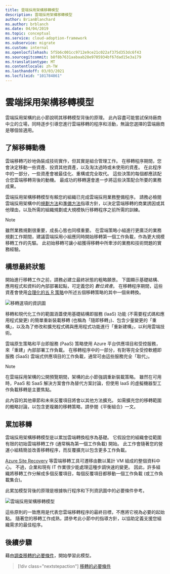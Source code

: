 ```yaml
---
title: 雲端採用架構移轉模型
description: 雲端採用架構移轉模型
author: BrianBlanchard
ms.author: brblanch
ms.date: 04/04/2019
ms.topic: conceptual
ms.service: cloud-adoption-framework
ms.subservice: migrate
ms.custom: internal
ms.openlocfilehash: 5f5b6c001cc9712e9ce21c022af375d353dc6f43
ms.sourcegitcommit: b8f8b7631aabaab28e9705934bf67dad15e3a179
ms.translationtype: MT
ms.contentlocale: zh-TW
ms.lasthandoff: 03/03/2021
ms.locfileid: "101784861"
---
```

# <a name="cloud-adoption-framework-migration-model"></a>雲端採用架構移轉模型

雲端採用架構的此小節說明其移轉模型背後的原理。 此內容盡可能嘗試保持廠商中立的立場，同時逐步引導您進行雲端移轉的程序和活動，無論您選擇的雲端廠商是哪個皆適用。

## <a name="understand-migration-motivations"></a>了解移轉動機

雲端移轉巧妙地偽裝成技術實作，但其實是組合管理工作。 在移轉程序期間，您會決定移動一些資產、投資其他資產，以及淘汰過時或未使用的資產。 在此程序中的一部分，一些資產會被最佳化、重構或完全取代。 這些決策的每個都應該配合您雲端移轉背後的動機。 最成功的移轉還會進一步將這些決策配合所要的業務成果。

雲端採用架構移轉模型有賴您的組織已完成雲端採用業務整備程序。 請務必檢閱雲端採用架構中的[規劃方法](../../plan/index.md)和[準備方法](../../ready/index.md)指導方針，以決定雲端移轉的商業誘因或其他理由，以及所需的組織規劃或大規模執行移轉程序之前所需的訓練。

> [!NOTE]
> 雖然業務規劃很重要，成長心態也同樣重要。 在雲端策略小組進行更廣泛的業務規劃工作期間，建議雲端採用小組應同時開始移轉第一個工作負載，作為更大規模移轉工作的先驅。 此初始移轉可讓小組獲得移轉中所牽涉的業務和技術問題的實務經驗。

## <a name="envision-an-end-state"></a>構想最終狀態

開始進行移轉工作之前，請務必建立最終狀態的粗略願景。 下圖顯示基礎結構、應用程式和資料的內部部署起點，可定義您的 *數位資產*。 在移轉程序期間，這些資產會使用[合理化的五 R 策略](../../digital-estate/5-rs-of-rationalization.md)中所述五個移轉策略的其中一個來轉換。

![移轉選項的資訊圖](../../_images/migrate/migration-options.png)

移轉和現代化工作的範圍涵蓋使用基礎結構即服務 (IaaS) 功能 (不需要程式碼和應用程式變更) 的簡單重新裝載移轉 (也稱為「隨即移轉」)、包含少量變更的「重構」，以及為了修改和擴充程式碼與應用程式功能進行「重新建構」，以利用雲端技術。

雲端原生策略和平台即服務 (PaaS) 策略使用 Azure 平台供應項目和受控服務，來「重建」內部部署工作負載。 在移轉程序中的一部分，有對等完全受控軟體即服務 (SaaS) 雲端式供應項目的工作負載，通常可由這些服務完全「取代」。

> [!NOTE]
> 在雲端採用架構的公開預覽期間，架構的此小節強調重新裝載策略。 雖然在可用時，PaaS 和 SaaS 解決方案會作為替代方案討論，但使用 IaaS 的虛擬機器型工作負載移轉是主要焦點。
>
> 此內容的其他章節和未來反覆項目將會以其他方法擴充。 如需擴充您的移轉範圍的概略討論，以包含更複雜的移轉策略，請參閱《平衡組合》一文。

## <a name="incremental-migration"></a>累加移轉

雲端採用架構移轉模型是以累加雲端轉換程序為基礎。 它假設您的組織會從範圍有限的初始雲端移轉工作 (通常稱為第一個工作負載) 開始。 此工作會隨著您的營運小組精簡並改善移轉程序，而反覆擴充以包含更多工作負載。

[Azure Site Recovery](/azure/site-recovery/site-recovery-overview) 等雲端移轉工具可遷移由數以萬計 VM 組成的整個資料中心。 不過，企業和現有 IT 作業很少能處理這種步調快速的變更。 因此，許多組織將移轉工作分解成多個反覆項目，每個反覆項目都移動一個工作負載 (或工作負載集合)。

此累加模型背後的原理是根據執行程序和下列資訊圖中的必要條件參考。

![雲端採用架構移轉模型](../../_images/migrate/methodology.png)

這些原則的一致應用是代表您雲端移轉程序的最終目標，不應將它視為必要的起始點。 隨著您的移轉工作成熟，請參考此小節中的指導方針，以協助定義支援您組織需求的最佳程序。

## <a name="next-steps"></a>後續步驟

藉由[調查移轉的必要條件](./prerequisites/index.md)，開始學習此模型。

> [!div class="nextstepaction"]
> [移轉的必要條件](./prerequisites/index.md)
